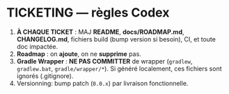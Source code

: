 # TICKETING — règles Codex

1. **À CHAQUE TICKET** : MAJ **README**, **docs/ROADMAP.md**, **CHANGELOG.md**, fichiers build (bump version si besoin), CI, et toute doc impactée.
2. **Roadmap** : on **ajoute**, on ne **supprime** pas.
3. **Gradle Wrapper** : **NE PAS COMMITTER** de wrapper (`gradlew`, `gradlew.bat`, `gradle/wrapper/*`). Si généré localement, ces fichiers sont ignorés (.gitignore).
4. Versionning: bump patch (`0.0.x`) par livraison fonctionnelle.

